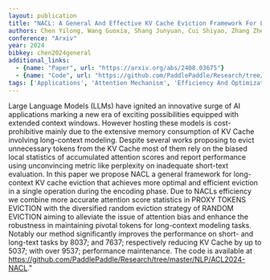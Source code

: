 ```yaml
---
layout: publication
title: "NACL: A General And Effective KV Cache Eviction Framework For Llms At Inference Time"
authors: Chen Yilong, Wang Guoxia, Shang Junyuan, Cui Shiyao, Zhang Zhenyu, Liu Tingwen, Wang Shuohuan, Sun Yu, Yu Dianhai, Wu Hua
conference: "Arxiv"
year: 2024
bibkey: chen2024general
additional_links:
  - {name: "Paper", url: "https://arxiv.org/abs/2408.03675"}
  - {name: "Code", url: "https://github.com/PaddlePaddle/Research/tree/master/NLP/ACL2024-NACL"}
tags: ['Applications', 'Attention Mechanism', 'Efficiency And Optimization', 'Ethics And Bias', 'Has Code', 'Model Architecture', 'Security', 'Tools']
---
```

Large Language Models (LLMs) have ignited an innovative surge of AI applications marking a new era of exciting possibilities equipped with extended context windows. However hosting these models is cost-prohibitive mainly due to the extensive memory consumption of KV Cache involving long-context modeling. Despite several works proposing to evict unnecessary tokens from the KV Cache most of them rely on the biased local statistics of accumulated attention scores and report performance using unconvincing metric like perplexity on inadequate short-text evaluation. In this paper we propose NACL a general framework for long-context KV cache eviction that achieves more optimal and efficient eviction in a single operation during the encoding phase. Due to NACLs efficiency we combine more accurate attention score statistics in PROXY TOKENS EVICTION with the diversified random eviction strategy of RANDOM EVICTION aiming to alleviate the issue of attention bias and enhance the robustness in maintaining pivotal tokens for long-context modeling tasks. Notably our method significantly improves the performance on short- and long-text tasks by 8037; and 7637; respectively reducing KV Cache by up to 5037; with over 9537; performance maintenance. The code is available at https://github.com/PaddlePaddle/Research/tree/master/NLP/ACL2024-NACL."
